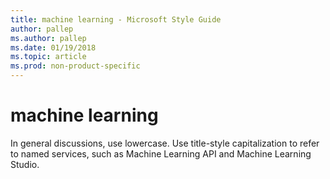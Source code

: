 ```yaml
---
title: machine learning - Microsoft Style Guide
author: pallep
ms.author: pallep
ms.date: 01/19/2018
ms.topic: article
ms.prod: non-product-specific
---
```


# machine learning

In general discussions, use lowercase. Use title-style capitalization to refer to named services, such as Machine Learning API and Machine Learning Studio.
